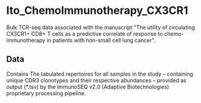 # Ito_ChemoImmunotherapy_CX3CR1

Bulk TCR-seq data associated with the manuscript "The utility of circulating CX3CR1+ CD8+ T cells as a predictive correlate of response to chemo-immunotherapy in patients with non-small cell lung cancer".

## Data 

Contains The tabulated repertoires for all samples in the study – containing unique CDR3 clonotypes and their respective abundances – provided as output (*.tsv) by the ImmunoSEQ v2.0 (Adaptive Biotechnologies) proprietary processing pipeline.
